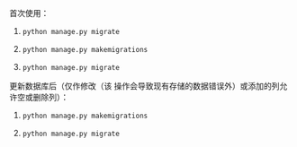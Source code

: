 首次使用：

1. ```python 
   python manage.py migrate
   ```

2. ```python
   python manage.py makemigrations
   ```

3. ```python
   python manage.py migrate
   ```

更新数据库后（仅作修改（该 操作会导致现有存储的数据错误外）或添加的列允许空或删除列）：

1. ```python
   python manage.py makemigrations
   ```

2. ```python
   python manage.py migrate
   ```